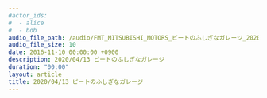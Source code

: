 ```yaml
---
#actor_ids:
#  - alice
#  - bob
audio_file_path: /audio/FMT_MITSUBISHI_MOTORS_ピートのふしぎなガレージ_20200328_1700_1750.m4a
audio_file_size: 10
date: 2016-11-10 00:00:00 +0900
description: 2020/04/13 ピートのふしぎなガレージ
duration: "00:00"
layout: article
title: 2020/04/13 ピートのふしぎなガレージ
---
```


